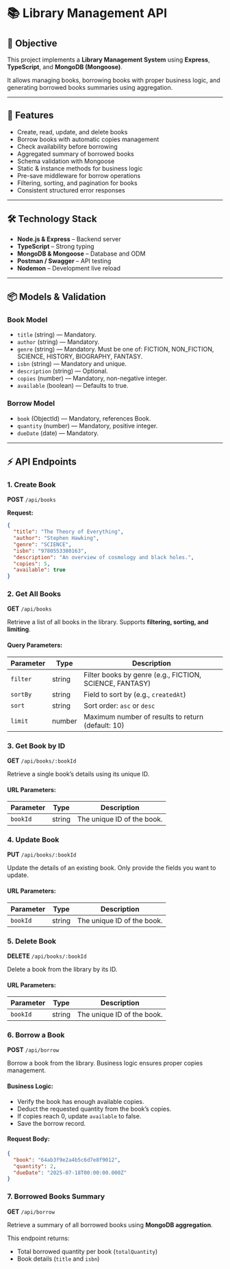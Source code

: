 # 📚 Library Management API

## 🎯 Objective

This project implements a **Library Management System** using **Express**, **TypeScript**, and **MongoDB (Mongoose)**.

It allows managing books, borrowing books with proper business logic, and generating borrowed books summaries using aggregation.

---

## 🔧 Features

- Create, read, update, and delete books
- Borrow books with automatic copies management
- Check availability before borrowing
- Aggregated summary of borrowed books
- Schema validation with Mongoose
- Static & instance methods for business logic
- Pre-save middleware for borrow operations
- Filtering, sorting, and pagination for books
- Consistent structured error responses

---

## 🛠 Technology Stack

- **Node.js & Express** – Backend server
- **TypeScript** – Strong typing
- **MongoDB & Mongoose** – Database and ODM
- **Postman / Swagger** – API testing
- **Nodemon** – Development live reload

---

## 📦 Models & Validation

### Book Model

- `title` (string) — Mandatory.
- `author` (string) — Mandatory.
- `genre` (string) — Mandatory. Must be one of: FICTION, NON_FICTION, SCIENCE, HISTORY, BIOGRAPHY, FANTASY.
- `isbn` (string) — Mandatory and unique.
- `description` (string) — Optional.
- `copies` (number) — Mandatory, non-negative integer.
- `available` (boolean) — Defaults to true.

### Borrow Model

- `book` (ObjectId) — Mandatory, references Book.
- `quantity` (number) — Mandatory, positive integer.
- `dueDate` (date) — Mandatory.

---

## ⚡ API Endpoints

### 1. Create Book

**POST** `/api/books`

**Request:**

```json
{
  "title": "The Theory of Everything",
  "author": "Stephen Hawking",
  "genre": "SCIENCE",
  "isbn": "9780553380163",
  "description": "An overview of cosmology and black holes.",
  "copies": 5,
  "available": true
}
```

### 2. Get All Books

**GET** `/api/books`

Retrieve a list of all books in the library. Supports **filtering, sorting, and limiting**.

#### Query Parameters:

| Parameter | Type   | Description                                             |
| --------- | ------ | ------------------------------------------------------- |
| `filter`  | string | Filter books by genre (e.g., FICTION, SCIENCE, FANTASY) |
| `sortBy`  | string | Field to sort by (e.g., `createdAt`)                    |
| `sort`    | string | Sort order: `asc` or `desc`                             |
| `limit`   | number | Maximum number of results to return (default: 10)       |

### 3. Get Book by ID

**GET** `/api/books/:bookId`

Retrieve a single book’s details using its unique ID.

#### URL Parameters:

| Parameter | Type   | Description                |
| --------- | ------ | -------------------------- |
| `bookId`  | string | The unique ID of the book. |

### 4. Update Book

**PUT** `/api/books/:bookId`

Update the details of an existing book. Only provide the fields you want to update.

#### URL Parameters:

| Parameter | Type   | Description                |
| --------- | ------ | -------------------------- |
| `bookId`  | string | The unique ID of the book. |

### 5. Delete Book

**DELETE** `/api/books/:bookId`

Delete a book from the library by its ID.

#### URL Parameters:

| Parameter | Type   | Description                |
| --------- | ------ | -------------------------- |
| `bookId`  | string | The unique ID of the book. |

### 6. Borrow a Book

**POST** `/api/borrow`

Borrow a book from the library. Business logic ensures proper copies management.

#### Business Logic:

- Verify the book has enough available copies.
- Deduct the requested quantity from the book’s copies.
- If copies reach 0, update `available` to false.
- Save the borrow record.

#### Request Body:

```json
{
  "book": "64ab3f9e2a4b5c6d7e8f9012",
  "quantity": 2,
  "dueDate": "2025-07-18T00:00:00.000Z"
}
```

### 7. Borrowed Books Summary

**GET** `/api/borrow`

Retrieve a summary of all borrowed books using **MongoDB aggregation**.

This endpoint returns:

- Total borrowed quantity per book (`totalQuantity`)
- Book details (`title` and `isbn`)
